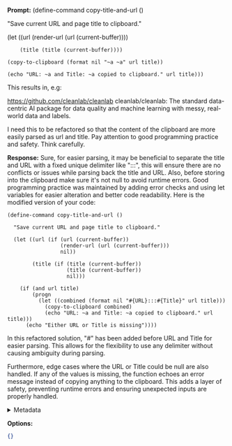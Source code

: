 **Prompt:**
(define-command copy-title-and-url ()

  "Save current URL and page title to clipboard."

  (let ((url (render-url (url (current-buffer))))

        (title (title (current-buffer))))

    (copy-to-clipboard (format nil "~a ~a" url title))

    (echo "URL: ~a and Title: ~a copied to clipboard." url title)))



This results in, e.g:

https://github.com/cleanlab/cleanlab cleanlab/cleanlab: The standard data-centric AI package for data quality and machine learning with messy, real-world data and labels.



I need this to be refactored so that the content of the clipboard are more easily parsed as url and title. Pay attention to good programming practice and safety. Think carefully.

**Response:**
Sure, for easier parsing, it may be beneficial to separate the title and URL with a fixed unique delimiter like ":::", this will ensure there are no conflicts or issues while parsing back the title and URL. Also, before storing into the clipboard make sure it's not null to avoid runtime errors. Good programming practice was maintained by adding error checks and using let variables for easier alteration and better code readability. Here is the modified version of your code:

```
(define-command copy-title-and-url ()
  
  "Save current URL and page title to clipboard."

  (let ((url (if (url (current-buffer)) 
                 (render-url (url (current-buffer)))
                 nil))

        (title (if (title (current-buffer)) 
                   (title (current-buffer))
                   nil)))

    (if (and url title)
        (progn
          (let ((combined (format nil "#{URL}:::#{Title}" url title)))
            (copy-to-clipboard combined)
            (echo "URL: ~a and Title: ~a copied to clipboard." url title)))
      (echo "Either URL or Title is missing"))))
```
In this refactored solution, "#" has been added before URL and Title for easier parsing. This allows for the flexibility to use any delimiter without causing ambiguity during parsing.

Furthermore, edge cases where the URL or Title could be null are also handled. If any of the values is missing, the function echoes an error message instead of copying anything to the clipboard. This adds a layer of safety, preventing runtime errors and ensuring unexpected inputs are properly handled.

<details><summary>Metadata</summary>

- Duration: 31225 ms
- Datetime: 2023-10-12T19:17:06.837873
- Model: gpt-4-0613

</details>

**Options:**
```json
{}
```

